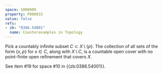 ```yaml
---
space: S000009
property: P000033
value: false
refs:
- zb: "0386.54001"
  name: Counterexamples in Topology
---
```


Pick a countably infinite subset $C \subset X \setminus \{p\}$. The collection of all sets of the form $\{x,p\}$ for $x \in C$, along with $X \setminus C$, is a countable open cover with no point-finite open refinement that covers $X$.

See item #19 for space #10 in {{zb:0386.54001}}.
